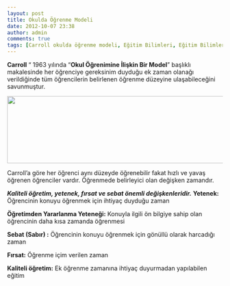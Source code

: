 ```yaml
---
layout: post
title: Okulda Öğrenme Modeli
date: 2012-10-07 23:38
author: admin
comments: true
tags: [Carroll okulda öğrenme modeli, Eğitim Bilimleri, Eğitim Bilimleri, kpss, kpss eğitim bilimleri]
---
```

<strong>Carroll</strong> “ 1963 yılında “<strong>Okul Öğrenimine İlişkin Bir Model</strong>” başlıklı makalesinde her öğrenciye gereksinim duyduğu ek zaman olanağı verildiğinde tüm öğrencilerin belirlenen öğrenme düzeyine ulaşabileceğini savunmuştur.

<a href="http://egitimvaktim.com/dosyalar/2012/10/carol_model.jpg"><img class="alignnone size-full wp-image-7750" title="carol_model" src="http://egitimvaktim.com/dosyalar/2012/10/carol_model.jpg" alt="" width="701" height="157" /></a>

Carroll’a göre her öğrenci aynı düzeyde öğrenebilir fakat hızlı ve yavaş öğrenen öğrenciler vardır. Öğrenmede belirleyici olan değişken zamandır.

<em><strong>Kaliteli öğretim, yetenek, fırsat ve sebat önemli değişkenleridir.</strong></em>
<strong>Yetenek:</strong> Öğrencinin konuyu öğrenmek için ihtiyaç duyduğu zaman

<strong>Öğretimden Yararlanma Yeteneği:</strong> Konuyla ilgili ön bilgiye sahip olan öğrencinin daha kısa zamanda öğrenmesi

<strong>Sebat (Sabır) :</strong> Öğrencinin konuyu öğrenmek için gönüllü olarak harcadığı zaman

<strong>Fırsat:</strong> Öğrenme içim verilen zaman

<strong>Kaliteli öğretim:</strong> Ek öğrenme zamanına ihtiyaç duyurmadan yapılabilen eğitim
